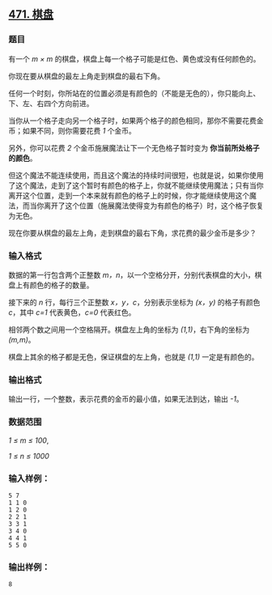## [471. 棋盘](https://www.acwing.com/problem/content/473/)

### 题目

有一个 *m × m* 的棋盘，棋盘上每一个格子可能是红色、黄色或没有任何颜色的。

你现在要从棋盘的最左上角走到棋盘的最右下角。

任何一个时刻，你所站在的位置必须是有颜色的（不能是无色的），你只能向上、下、左、右四个方向前进。

当你从一个格子走向另一个格子时，如果两个格子的颜色相同，那你不需要花费金币；如果不同，则你需要花费 *1* 个金币。

另外，你可以花费 *2* 个金币施展魔法让下一个无色格子暂时变为 **你当前所处格子的颜色**。

但这个魔法不能连续使用，而且这个魔法的持续时间很短，也就是说，如果你使用了这个魔法，走到了这个暂时有颜色的格子上，你就不能继续使用魔法；只有当你离开这个位置，走到一个本来就有颜色的格子上的时候，你才能继续使用这个魔法，而当你离开了这个位置（施展魔法使得变为有颜色的格子）时，这个格子恢复为无色。

现在你要从棋盘的最左上角，走到棋盘的最右下角，求花费的最少金币是多少？

### 输入格式

数据的第一行包含两个正整数 *m，n*，以一个空格分开，分别代表棋盘的大小，棋盘上有颜色的格子的数量。

接下来的 *n* 行，每行三个正整数 *x，y，c*，分别表示坐标为 *(x，y)* 的格子有颜色 *c*，其中 *c=1* 代表黄色，*c=0* 代表红色。

相邻两个数之间用一个空格隔开。棋盘左上角的坐标为 *(1,1)*，右下角的坐标为 *(m,m)*。

棋盘上其余的格子都是无色，保证棋盘的左上角，也就是 *(1,1)* 一定是有颜色的。

### 输出格式

输出一行，一个整数，表示花费的金币的最小值，如果无法到达，输出 *-1*。

### 数据范围

*1 ≤ m ≤ 100*,

*1 ≤ n ≤ 1000*

### 输入样例：

```
5 7
1 1 0
1 2 0
2 2 1
3 3 1
3 4 0
4 4 1
5 5 0
```

### 输出样例：

```
8
```
